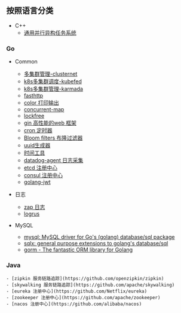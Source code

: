 ## 按照语言分类
* C++
    - [通用并行异构任务系统](https://github.com/taskflow/taskflow)

### Go
* Common
    - [多集群管理-clusternet](https://github.com/clusternet/clusternet)
    - [k8s多集群调度-kubefed](https://github.com/kubernetes-sigs/kubefed)
    - [k8s多集群管理-karmada](https://github.com/karmada-io/karmada)
    - [fasthttp](https://github.com/valyala/fasthttp)
    - [color 打印输出](https://github.com/fatih/color)
    - [concurrent-map](https://github.com/orcaman/concurrent-map/tree/v1.0.0)
    - [lockfree](https://github.com/bruceshao/lockfree)
    - [gin 高性能的web 框架](https://github.com/gin-Gonic/gin)
    - [cron 定时器](https://github.com/robfig/cron)
    - [Bloom filters 布隆过滤器](https://github.com/bits-and-blooms/bloom)
    - [uuid生成器](https://github.com/google/uuid)
    - [时间工具](https://github.com/jinzhu/now)
    - [datadog-agent 日志采集](https://github.com/DataDog/datadog-agent)
    - [etcd 注册中心](https://github.com/etcd-io/etcd)
    - [consul 注册中心](https://github.com/hashicorp/consul)
    - [golang-jwt](https://github.com/golang-jwt/jwt)
* 日志
    - [zap 日志](https://github.com/uber-go/zap)
    - [logrus](https://github.com/sirupsen/logrus)

* MySQL
    - [mysql: MySQL driver for Go's (golang) database/sql package](https://github.com/go-sql-driver/mysql)
    - [sqlx: general purpose extensions to golang's database/sql](https://github.com/jmoiron/sqlx)
    - [gorm - The fantastic ORM library for Golang](https://github.com/go-gorm/gorm)

### Java
    - [zipkin 服务链路追踪](https://github.com/openzipkin/zipkin)
    - [skywalking 服务链路追踪](https://github.com/apache/skywalking)
    - [eureka 注册中心](https://github.com/Netflix/eureka)
    - [zookeeper 注册中心](https://github.com/apache/zookeeper)
    - [nacos 注册中心](https://github.com/alibaba/nacos)
